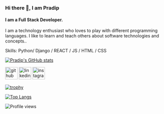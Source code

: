 ### Hi there 👋, I am Pradip

#### I am a Full Stack Developer.

I am a technology enthusiast who loves to play with different programming languages. I like to learn and teach others about software technologies and concepts..

Skills: Python/ Django / REACT / JS / HTML / CSS

[![Pradip's GitHub stats](https://github-readme-stats.vercel.app/api?username=deepan455)](https://github.com/deepan455/github-readme-stats)

[<img src='https://cdn.jsdelivr.net/npm/simple-icons@3.0.1/icons/github.svg' alt='github' height='40'>](https://github.com/deepan455)  [<img src='https://cdn.jsdelivr.net/npm/simple-icons@3.0.1/icons/linkedin.svg' alt='linkedin' height='40'>](https://www.linkedin.com/in/https://www.linkedin.com/in/deepan455//)  [<img src='https://cdn.jsdelivr.net/npm/simple-icons@3.0.1/icons/instagram.svg' alt='instagram' height='40'>](https://www.instagram.com/https://www.instagram.com/praaw.deep//)  

[![trophy](https://github-profile-trophy.vercel.app/?username=deepan455)](https://github.com/ryo-ma/github-profile-trophy)

[![Top Langs](https://github-readme-stats.vercel.app/api/top-langs/?username=deepan455)](https://github.com/anuraghazra/github-readme-stats)

![Profile views](https://gpvc.arturio.dev/deepan455)  
